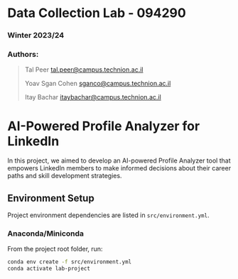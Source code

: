 # Data Collection Lab - 094290
### Winter 2023/24

### Authors:
> Tal Peer tal.peer@campus.technion.ac.il
> 
> Yoav Sgan Cohen sganco@campus.technion.ac.il
> 
> Itay Bachar itaybachar@campus.technion.ac.il

# AI-Powered Profile Analyzer for LinkedIn

In this project, we aimed to develop an AI-powered Profile Analyzer tool that empowers LinkedIn members to make informed decisions about their career paths and skill development strategies.

## Environment Setup

Project environment dependencies are listed in `src/environment.yml`.

### Anaconda/Miniconda

From the project root folder, run:

```bash
conda env create -f src/environment.yml
conda activate lab-project
